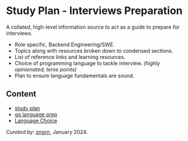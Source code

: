 # Study Plan - Interviews Preparation

A collated, high-level information source to act as a guide to prepare for interviews.
  - Role specific, Backend Engineering/SWE.
  - Topics along with resources broken down to condensed sections.
  - List of reference links and learning resources.
  - Choice of programming language to tackle interview. *(highly opinionated; terse points)*
  - Plan to ensure language fundamentals are sound.

## Content
 - [study plan](./study-plans.md)
 - [go language prep](./golang-considerations-and-learnings.md)
 - [Language Choice](./language-choice.md)

*Curated by:* [zngrn](https://github.com/zngrn), January 2024.
